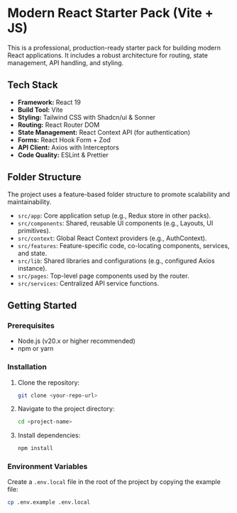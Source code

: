 # Modern React Starter Pack (Vite + JS)

This is a professional, production-ready starter pack for building modern React applications. It includes a robust architecture for routing, state management, API handling, and styling.

## Tech Stack

- **Framework:** React 19
- **Build Tool:** Vite
- **Styling:** Tailwind CSS with Shadcn/ui & Sonner
- **Routing:** React Router DOM
- **State Management:** React Context API (for authentication)
- **Forms:** React Hook Form + Zod
- **API Client:** Axios with Interceptors
- **Code Quality:** ESLint & Prettier

## Folder Structure

The project uses a feature-based folder structure to promote scalability and maintainability.

- `src/app`: Core application setup (e.g., Redux store in other packs).
- `src/components`: Shared, reusable UI components (e.g., Layouts, UI primitives).
- `src/context`: Global React Context providers (e.g., AuthContext).
- `src/features`: Feature-specific code, co-locating components, services, and state.
- `src/lib`: Shared libraries and configurations (e.g., configured Axios instance).
- `src/pages`: Top-level page components used by the router.
- `src/services`: Centralized API service functions.

## Getting Started

### Prerequisites

- Node.js (v20.x or higher recommended)
- npm or yarn

### Installation

1.  Clone the repository:
    ```bash
    git clone <your-repo-url>
    ```
2.  Navigate to the project directory:
    ```bash
    cd <project-name>
    ```
3.  Install dependencies:
    ```bash
    npm install
    ```

### Environment Variables

Create a `.env.local` file in the root of the project by copying the example file:

```bash
cp .env.example .env.local
```
